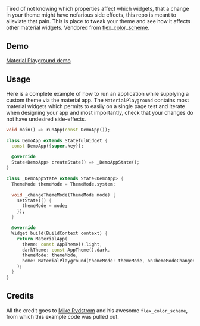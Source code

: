 Tired of not knowing which properties affect which widgets, that a change in your theme might have nefarious 
side effects, this repo is meant to alleviate that pain. This is  place to tweak your theme 
and see how it affects other material widgets.
Vendored from [flex_color_scheme](https://github.com/rydmike/flex_color_scheme/tree/master/example/lib/example_copy_paste_from_playground).

## Demo

[Material Playground demo](https://user-images.githubusercontent.com/37002358/231079783-c79d81b0-7349-4043-8b8b-3b61c5ba83ec.webm)

## Usage

Here is a complete example of how to run an application while supplying a custom theme via the material app.
The `MaterialPlayground` contains most material widgets which permits to easily on a single page test and iterate 
when designing your app and most importantly, check that your changes do not have undesired side-effects.

```dart
void main() => runApp(const DemoApp());

class DemoApp extends StatefulWidget {
  const DemoApp({super.key});

  @override
  State<DemoApp> createState() => _DemoAppState();
}

class _DemoAppState extends State<DemoApp> {
  ThemeMode themeMode = ThemeMode.system;

  void _changeThemeMode(ThemeMode mode) {
    setState(() {
      themeMode = mode;
    });
  }

  @override
  Widget build(BuildContext context) {
    return MaterialApp(
      theme: const AppTheme().light,
      darkTheme: const AppTheme().dark,
      themeMode: themeMode,
      home: MaterialPlayground(themeMode: themeMode, onThemeModeChanged: _changeThemeMode),
    );
  }
}
```

## Credits

All the credit goes to [Mike Rydstrom](https://github.com/rydmike) and his awesome `flex_color_scheme`,
from which this example code was pulled out.
